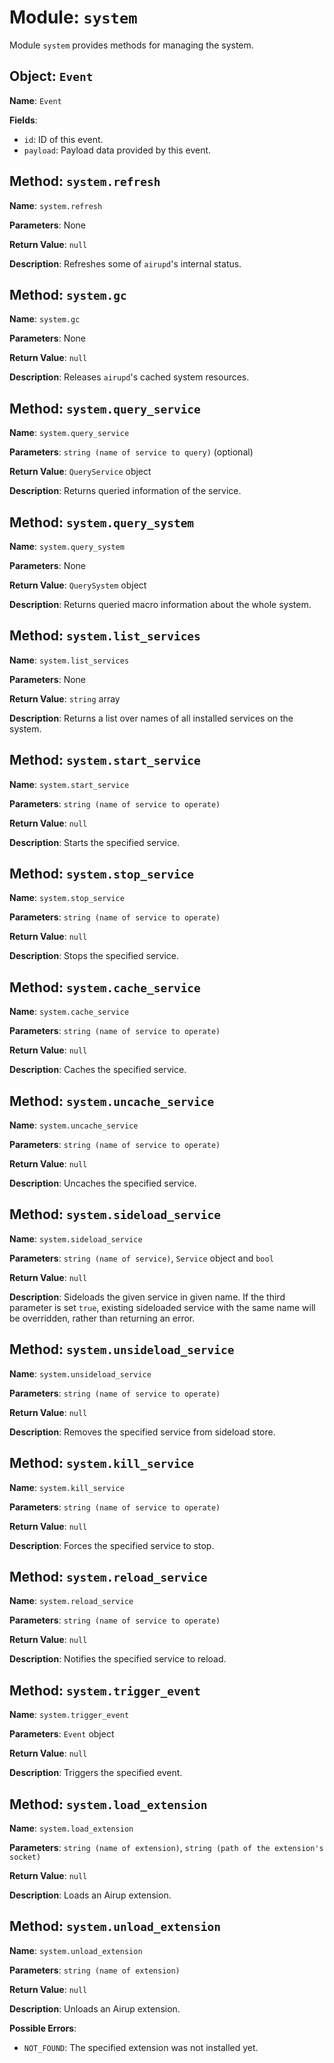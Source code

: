 # Module: `system`

Module `system` provides methods for managing the system.

## Object: `Event`

**Name**: `Event`

**Fields**:
 - `id`: ID of this event.
 - `payload`: Payload data provided by this event.

## Method: `system.refresh`

**Name**: `system.refresh`

**Parameters**: None

**Return Value**: `null`

**Description**: Refreshes some of `airupd`'s internal status.

## Method: `system.gc`

**Name**: `system.gc`

**Parameters**: None

**Return Value**: `null`

**Description**: Releases `airupd`'s cached system resources.

## Method: `system.query_service`

**Name**: `system.query_service`

**Parameters**: `string (name of service to query)` (optional)

**Return Value**: `QueryService` object

**Description**: Returns queried information of the service.

## Method: `system.query_system`

**Name**: `system.query_system`

**Parameters**: None

**Return Value**: `QuerySystem` object

**Description**: Returns queried macro information about the whole system.

## Method: `system.list_services`

**Name**: `system.list_services`

**Parameters**: None

**Return Value**: `string` array

**Description**: Returns a list over names of all installed services on the system.

## Method: `system.start_service`

**Name**: `system.start_service`

**Parameters**: `string (name of service to operate)`

**Return Value**: `null`

**Description**: Starts the specified service.

## Method: `system.stop_service`

**Name**: `system.stop_service`

**Parameters**: `string (name of service to operate)`

**Return Value**: `null`

**Description**: Stops the specified service.

## Method: `system.cache_service`

**Name**: `system.cache_service`

**Parameters**: `string (name of service to operate)`

**Return Value**: `null`

**Description**: Caches the specified service.

## Method: `system.uncache_service`

**Name**: `system.uncache_service`

**Parameters**: `string (name of service to operate)`

**Return Value**: `null`

**Description**: Uncaches the specified service.

## Method: `system.sideload_service`

**Name**: `system.sideload_service`

**Parameters**: `string (name of service)`, `Service` object and `bool`

**Return Value**: `null`

**Description**: Sideloads the given service in given name. If the third parameter is set `true`, existing sideloaded service
with the same name will be overridden, rather than returning an error.

## Method: `system.unsideload_service`

**Name**: `system.unsideload_service`

**Parameters**: `string (name of service to operate)`

**Return Value**: `null`

**Description**: Removes the specified service from sideload store.

## Method: `system.kill_service`

**Name**: `system.kill_service`

**Parameters**: `string (name of service to operate)`

**Return Value**: `null`

**Description**: Forces the specified service to stop.

## Method: `system.reload_service`

**Name**: `system.reload_service`

**Parameters**: `string (name of service to operate)`

**Return Value**: `null`

**Description**: Notifies the specified service to reload.

## Method: `system.trigger_event`

**Name**: `system.trigger_event`

**Parameters**: `Event` object

**Return Value**: `null`

**Description**: Triggers the specified event.

## Method: `system.load_extension`

**Name**: `system.load_extension`

**Parameters**: `string (name of extension)`, `string (path of the extension's socket)`

**Return Value**: `null`

**Description**: Loads an Airup extension.

## Method: `system.unload_extension`

**Name**: `system.unload_extension`

**Parameters**: `string (name of extension)`

**Return Value**: `null`

**Description**: Unloads an Airup extension.

**Possible Errors**:

 - `NOT_FOUND`: The specified extension was not installed yet.
